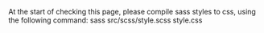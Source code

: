 At the start of checking this page, please compile sass styles to css, using the following command: sass src/scss/style.scss style.css